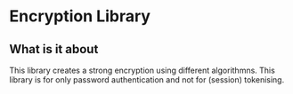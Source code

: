 # Encryption Library

## What is it about
This library creates a strong encryption using different algorithmns. This library is for only password authentication and not for (session) tokenising.
